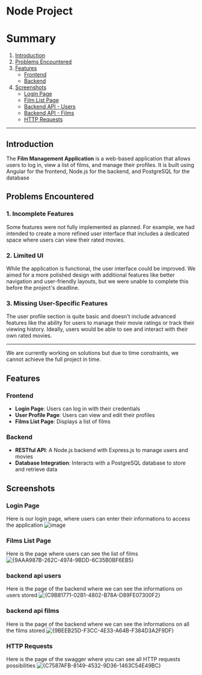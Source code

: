 # Node Project

# Summary
1. [Introduction](#introduction)
2. [Problems Encountered](#problems-encountered)
3. [Features](#features)  
   - [Frontend](#frontend)  
   - [Backend](#backend)  
4. [Screenshots](#screenshots)  
   - [Login Page](#login-page)  
   - [Film List Page](#films-list-page)   
   - [Backend API - Users](#backend-api-users)  
   - [Backend API - Films](#backend-api-films)  
   - [HTTP Requests](#http-requests)  

---

## Introduction
The **Film Management Application** is a web-based application that allows users to log in, view a list of films, and manage their profiles.
It is built using Angular for the frontend, Node.js for the backend, and PostgreSQL for the database

## Problems Encountered

### 1. **Incomplete Features**
Some features were not fully implemented as planned. 
For example, we had intended to create a more refined user interface that includes a dedicated space where users can view their rated movies.

### 2. **Limited UI**
While the application is functional, the user interface could be improved. 
We aimed for a more polished design with additional features like better navigation and user-friendly layouts, but we were unable to complete this before the project's deadline.

### 3. **Missing User-Specific Features**
The user profile section is quite basic and doesn't include advanced features like the ability for users to manage their movie ratings or track their viewing history. Ideally, users would be able to see and interact with their own rated movies.

---

We are currently working on solutions but due to time constraints, we cannot achieve the full project in time.

## Features

### **Frontend**
- **Login Page**: Users can log in with their credentials
- **User Profile Page**: Users can view and edit their profiles
- **Films List Page**: Displays a list of films 

### **Backend**
- **RESTful API**: A Node.js backend with Express.js to manage users and movies
- **Database Integration**: Interacts with a PostgreSQL database to store and retrieve data

## Screenshots

### **Login Page**
Here is our login page, where users can enter their informations to access the application
![image](https://github.com/user-attachments/assets/164f744f-c82c-472e-a09f-6b23c97bdb05)

### **Films List Page**
Here is the page where users can see the list of films
![{9AAA987B-262C-4974-9BDD-6C35B0BF6EB5}](https://github.com/user-attachments/assets/d0ef6b6e-b6a4-465a-a764-469946c07c62)

### **backend api users**
Here is the page of the backend where we can see the informations on users stored
![{C9B81771-02B1-4802-B78A-D89FE07300F2}](https://github.com/user-attachments/assets/85c48bdd-8592-4ebd-8698-5e608192cd79)

### **backend api films**
Here is the page of the backend where we can see the informations on all the films stored
![{9BEEB25D-F3CC-4E33-A64B-F384D3A2F9DF}](https://github.com/user-attachments/assets/7be4745c-97d3-4c2b-b029-9e5b98e04716)

### **HTTP Requests**
Here is the page of the swagger where you can see all HTTP requests possibilities
![{C7587AFB-8149-4532-9D36-1463C54E49BC}](https://github.com/user-attachments/assets/4271c743-d5b9-4712-bec5-dfa156f9b95b)
